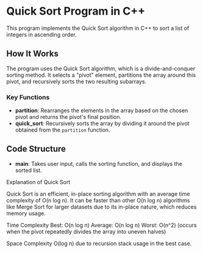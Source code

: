 # Quick Sort Program in C++

This program implements the Quick Sort algorithm in C++ to sort a list of integers in ascending order.

## How It Works

The program uses the Quick Sort algorithm, which is a divide-and-conquer sorting method. It selects a "pivot" element, partitions the array around this pivot, and recursively sorts the two resulting subarrays.

### Key Functions

- **partition**: Rearranges the elements in the array based on the chosen pivot and returns the pivot's final position.
- **quick_sort**: Recursively sorts the array by dividing it around the pivot obtained from the `partition` function.

## Code Structure

- **main**: Takes user input, calls the sorting function, and displays the sorted list.


Explanation of Quick Sort

Quick Sort is an efficient, in-place sorting algorithm with an average time complexity of O(n log n). It can be faster than other O(n log n) algorithms like Merge Sort for larger datasets due to its in-place nature, which reduces memory usage.

Time Complexity
Best: O(n log n)
Average: O(n log n)
Worst: O(n^2) (occurs when the pivot repeatedly divides the array into uneven halves)

Space Complexity
O(log n) due to recursion stack usage in the best case.
